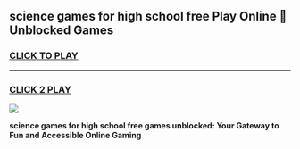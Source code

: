 
## science games for high school free Play Online 👋 Unblocked Games
<h3>
<a href="https://news.freeplayer.one?title=science_games_for_high_school_free&ref=17GH">CLICK TO PLAY</a></h3>
<hr>

<h3>
<a href="https://news.freeplayer.one?title=science_games_for_high_school_free&ref=17GH">CLICK 2 PLAY</a>
  
</h3>

<a href="https://news.freeplayer.one?title=science_games_for_high_school_free&ref=17GH/"><img src="https://clearcache.store/games.png"></a>


**science games for high school free games unblocked: Your Gateway to Fun and Accessible Online Gaming**
